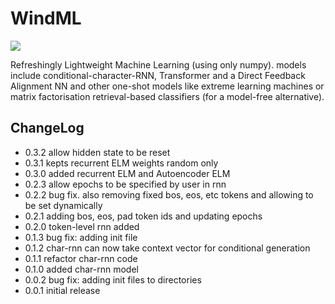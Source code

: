 # WindML

![](images/logo.png)

Refreshingly Lightweight Machine Learning (using only numpy). models include conditional-character-RNN, Transformer and a Direct Feedback Alignment NN and other one-shot models like extreme learning machines or matrix factorisation retrieval-based classifiers (for a model-free alternative). 

## ChangeLog
- 0.3.2 allow hidden state to be reset
- 0.3.1 kepts recurrent ELM weights random only
- 0.3.0 added recurrent ELM and Autoencoder ELM
- 0.2.3 allow epochs to be specified by user in rnn
- 0.2.2 bug fix. also removing fixed bos, eos, etc tokens and allowing to be set dynamically
- 0.2.1 adding bos, eos, pad token ids and updating epochs
- 0.2.0 token-level rnn added
- 0.1.3 bug fix: adding init file
- 0.1.2 char-rnn can now take context vector for conditional generation
- 0.1.1 refactor char-rnn code
- 0.1.0 added char-rnn model
- 0.0.2 bug fix: adding init files to directories
- 0.0.1 initial release